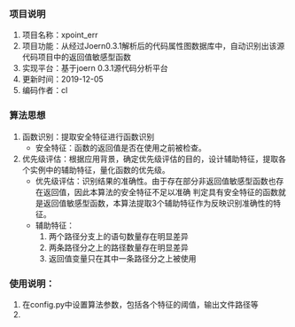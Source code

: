 ### 项目说明
1. 项目名称：xpoint_err
2. 项目功能：从经过Joern0.3.1解析后的代码属性图数据库中，自动识别出该源代码项目中的返回值敏感型函数
3. 实现平台：基于joern 0.3.1源代码分析平台
4. 更新时间：2019-12-05
5. 编码作者：cl

### 算法思想
1. 函数识别：提取安全特征进行函数识别
    - 安全特征：函数的返回值是否在使用之前被检查。
2. 优先级评估：根据应用背景，确定优先级评估的目的，设计辅助特征，提取各个实例中的辅助特征，量化函数的优先级。
    - 优先级评估：识别结果的准确性。由于存在部分非返回值敏感型函数也存在返回值，因此本算法的安全特征不足以准确
    判定具有安全特征的函数就是返回值敏感型函数，本算法提取3个辅助特征作为反映识别准确性的特征。
    - 辅助特征：
        1. 两个路径分支上的语句数量存在明显差异
        2. 两条路径分之上的路径数量存在明显差异
        3. 返回值变量只在其中一条路径分之上被使用

### 使用说明：
1. 在config.py中设置算法参数，包括各个特征的阈值，输出文件路径等
2. 

